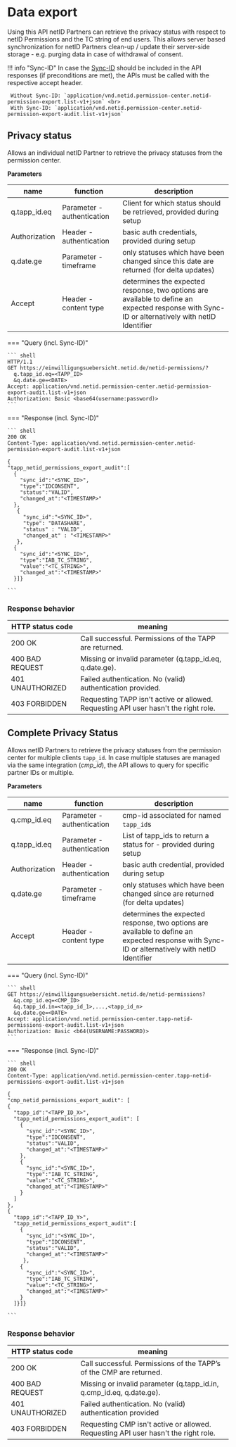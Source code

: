 # Data export

Using this API netID Partners can retrieve the privacy status with respect to netID Permissions and the TC string of end users. This allows server based synchronization for netID Partners clean-up / update their server-side storage - e.g. purging data in case of withdrawal of consent.

!!! info  "Sync-ID"
    In case the [Sync-ID](../#custom-privacy-settings) should be included in the API responses (if preconditions are met), the APIs must be called with the respective accept header.

     Without Sync-ID: `application/vnd.netid.permission-center.netid-permission-export.list-v1+json` <br>
     With Sync-ID: `application/vnd.netid.permission-center.netid-permission-export-audit.list-v1+json`

## Privacy status

Allows an individual netID Partner to retrieve the privacy statuses from the permission center.

**Parameters**

| name  | function  | description |
| -----------  | ----------- | ----------- |
| q.tapp_id.eq | Parameter - authentication | Client for which status should be retrieved, provided during setup |
| Authorization | Header - authentication | basic auth credentials,  provided during setup |
| q.date.ge | Parameter - timeframe | only statuses which have been changed since this date are returned (for delta updates)|
| Accept  | Header - content type | determines the expected response, two options are available to define an expected response with Sync-ID or alternatively with netID Identifier |

=== "Query (incl. Sync-ID)"

    ``` shell
    HTTP/1.1
    GET https://einwilligungsuebersicht.netid.de/netid-permissions/?
      q.tapp_id.eq=<TAPP_ID>
      &q.date.ge=<DATE>
    Accept: application/vnd.netid.permission-center.netid-permission-export-audit.list-v1+json
    Authorization: Basic <base64(username:password)>
    ```

=== "Response (incl. Sync-ID)"

    ``` shell
    200 OK
    Content-Type: application/vnd.netid.permission-center.netid-permission-export-audit.list-v1+json 

    { 
    "tapp_netid_permissions_export_audit":[
      {
        "sync_id":"<SYNC_ID>",
        "type":"IDCONSENT",
        "status":"VALID",
        "changed_at":"<TIMESTAMP>"
      },
       {
         "sync_id":"<SYNC_ID>",
         "type": "DATASHARE",
         "status" : "VALID",
         "changed_at" : "<TIMESTAMP>"  
       },
      {
        "sync_id":"<SYNC_ID>",
        "type":"IAB_TC_STRING",
        "value":"<TC_STRING>",
        "changed_at":"<TIMESTAMP>"
      }]}

    ```

### Response behavior

| HTTP status code | meaning |
| ----------- | ----------- |
| 200 OK | Call successful. Permissions of the TAPP are returned. | 
| 400 BAD REQUEST | Missing or invalid parameter (q.tapp_id.eq, q.date.ge). |
| 401 UNAUTHORIZED | Failed authentication. No (valid) authentication provided. |
| 403 FORBIDDEN | Requesting TAPP isn't active or allowed. Requesting API user hasn't the right role. |

## Complete Privacy Status

Allows netID Partners to retrieve the privacy statuses from the permission center for multiple clients `tapp_id`. In case multiple statuses are managed via the same integration (*cmp_id*), the API allows to query for specific partner IDs or multiple.

**Parameters**

| name  | function  | description |
| -----------  | ----------- | ----------- |
| q.cmp_id.eq | Parameter - authentication | cmp-id associated for named `tapp_id`s |
| q.tapp_id.eq | Parameter - authentication | List of tapp_ids to return a status for - provided during setup |
| Authorization | Header - authentication | basic auth credential,  provided during setup |
| q.date.ge | Parameter - timeframe | only statuses which have been changed since are returned (for delta updates)|
| Accept  | Header - content type | determines the expected response, two options are available to define an expected response with Sync-ID or alternatively with netID Identifier |

=== "Query (incl. Sync-ID)"

    ``` shell
    GET https://einwilligungsuebersicht.netid.de/netid-permissions?
      &q.cmp_id.eq=<CMP_ID>
      &q.tapp_id.in=<tapp_id_1>,...,<tapp_id_n>
      &q.date.ge=<DATE>
    Accept: application/vnd.netid.permission-center.tapp-netid-permissions-export-audit.list-v1+json
    Authorization: Basic <b64(USERNAME:PASSWORD)>
    ```

=== "Response (incl. Sync-ID)"

    ``` shell
    200 OK
    Content-Type: application/vnd.netid.permission-center.tapp-netid-permissions-export-audit.list-v1+json

    {
    "cmp_netid_permissions_export_audit": [
    {
      "tapp_id":"<TAPP_ID_X>",
      "tapp_netid_permissions_export_audit": [
        {
          "sync_id":"<SYNC_ID>",
          "type":"IDCONSENT",
          "status":"VALID",
          "changed_at":"<TIMESTAMP>"
        },
        {
          "sync_id":"<SYNC_ID>",
          "type":"IAB_TC_STRING",
          "value":"<TC_STRING>",
          "changed_at":"<TIMESTAMP>"
        }
      ]
    },
    {
      "tapp_id":"<TAPP_ID_Y>",
      "tapp_netid_permissions_export_audit":[        
        {
          "sync_id":"<SYNC_ID>",
          "type":"IDCONSENT",
          "status":"VALID",
          "changed_at":"<TIMESTAMP>"
         },
        {
          "sync_id":"<SYNC_ID>",
          "type":"IAB_TC_STRING",
          "value":"<TC_STRING>",
          "changed_at":"<TIMESTAMP>"
        }
      ]}]}

    ```

### Response behavior

| HTTP status code | meaning |
| ----------- | ----------- |
| 200 OK | Call successful. Permissions of the TAPP’s of the CMP are returned. | 
| 400 BAD REQUEST | Missing or invalid parameter (q.tapp_id.in, q.cmp_id.eq, q.date.ge). | 
| 401 UNAUTHORIZED | Failed authentication. No (valid) authentication provided | 
| 403 FORBIDDEN | Requesting CMP isn't active or allowed. Requesting API user hasn't the right role. |
